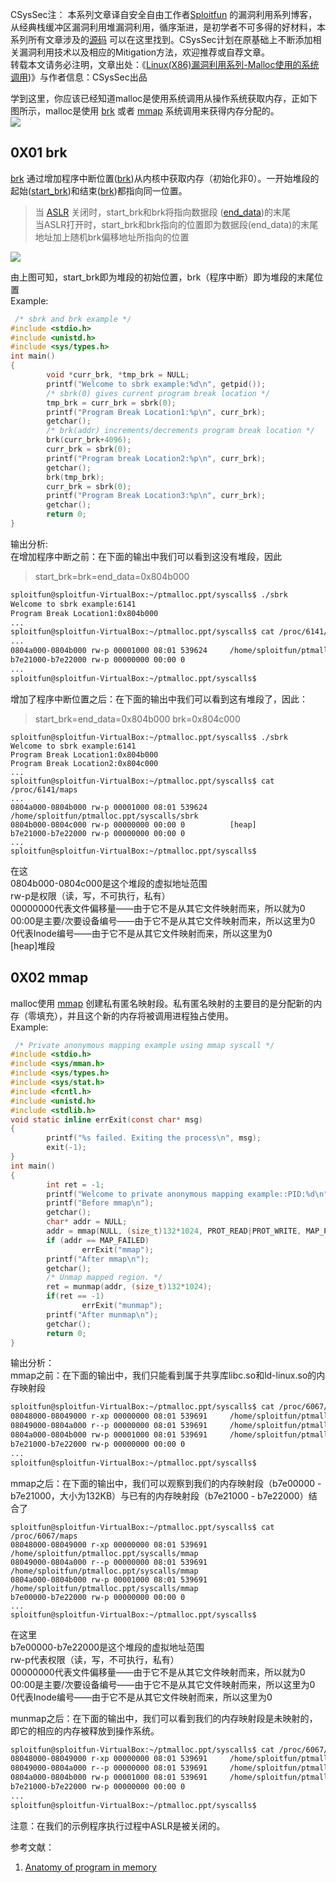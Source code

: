 CSysSec注： 本系列文章译自安全自由工作者[Sploitfun](https://sploitfun.wordpress.com/about-2/) 的漏洞利用系列博客，从经典栈缓冲区漏洞利用堆漏洞利用，循序渐进，是初学者不可多得的好材料，本系列所有文章涉及的[源码](https://github.com/sploitfun/lsploits) 可以在这里找到。CSysSec计划在原基础上不断添加相关漏洞利用技术以及相应的Mitigation方法，欢迎推荐或自荐文章。  
转载本文请务必注明，文章出处：《[Linux(X86)漏洞利用系列-Malloc使用的系统调用](http://www.csyssec.org/20170105/mallocsystemcall))》与作者信息：CSysSec出品  

学到这里，你应该已经知道malloc是使用系统调用从操作系统获取内存，正如下图所示，malloc是使用 [brk](http://man7.org/linux/man-pages/man2/sbrk.2.html) 或者 [mmap](http://man7.org/linux/man-pages/man2/mmap.2.html) 系统调用来获得内存分配的。   
![](../pictures/mallocsystemcall1.png)  



## 0X01 brk

[brk](http://lxr.free-electrons.com/source/mm/mmap.c?v=3.8#L252) 通过增加程序中断位置([brk](http://lxr.free-electrons.com/source/include/linux/mm_types.h?v=3.8#L365))从内核中获取内存（初始化非0）。一开始堆段的起始([start_brk](http://lxr.free-electrons.com/source/include/linux/mm_types.h?v=3.8#L365))和结束([brk](http://lxr.free-electrons.com/source/include/linux/mm_types.h?v=3.8#L365))都指向同一位置。  

> 当 [ASLR](https://en.wikipedia.org/wiki/Address_space_layout_randomization) 关闭时，start_brk和brk将指向数据段  ([end_data](http://lxr.free-electrons.com/source/include/linux/mm_types.h?v=3.8#L364))的末尾    
> 当ASLR打开时，start_brk和brk指向的位置即为数据段(end_data)的末尾地址加上随机brk偏移地址所指向的位置    

![](../pictures/mallocsystemcall2.png)    
 

由上图可知，start_brk即为堆段的初始位置，brk（程序中断）即为堆段的末尾位置   
Example:  

``` c
 /* sbrk and brk example */
#include <stdio.h>
#include <unistd.h>
#include <sys/types.h>
int main()
{
        void *curr_brk, *tmp_brk = NULL;
        printf("Welcome to sbrk example:%d\n", getpid());
        /* sbrk(0) gives current program break location */
        tmp_brk = curr_brk = sbrk(0);
        printf("Program Break Location1:%p\n", curr_brk);
        getchar();
        /* brk(addr) increments/decrements program break location */
        brk(curr_brk+4096);
        curr_brk = sbrk(0);
        printf("Program break Location2:%p\n", curr_brk);
        getchar();
        brk(tmp_brk);
        curr_brk = sbrk(0);
        printf("Program Break Location3:%p\n", curr_brk);
        getchar();
        return 0;
}
```
输出分析:  
在增加程序中断之前：在下面的输出中我们可以看到这没有堆段，因此  

> start_brk=brk=end_data=0x804b000

``` bash
sploitfun@sploitfun-VirtualBox:~/ptmalloc.ppt/syscalls$ ./sbrk 
Welcome to sbrk example:6141
Program Break Location1:0x804b000
...
sploitfun@sploitfun-VirtualBox:~/ptmalloc.ppt/syscalls$ cat /proc/6141/maps
...
0804a000-0804b000 rw-p 00001000 08:01 539624     /home/sploitfun/ptmalloc.ppt/syscalls/sbrk
b7e21000-b7e22000 rw-p 00000000 00:00 0 
...
sploitfun@sploitfun-VirtualBox:~/ptmalloc.ppt/syscalls$
```
增加了程序中断位置之后：在下面的输出中我们可以看到这有堆段了，因此：  

> start_brk=end_data=0x804b000
> brk=0x804c000

```
sploitfun@sploitfun-VirtualBox:~/ptmalloc.ppt/syscalls$ ./sbrk 
Welcome to sbrk example:6141
Program Break Location1:0x804b000
Program Break Location2:0x804c000
...
sploitfun@sploitfun-VirtualBox:~/ptmalloc.ppt/syscalls$ cat /proc/6141/maps
...
0804a000-0804b000 rw-p 00001000 08:01 539624     /home/sploitfun/ptmalloc.ppt/syscalls/sbrk
0804b000-0804c000 rw-p 00000000 00:00 0          [heap]
b7e21000-b7e22000 rw-p 00000000 00:00 0 
...
sploitfun@sploitfun-VirtualBox:~/ptmalloc.ppt/syscalls$
```
在这  
0804b000-0804c000是这个堆段的虚拟地址范围  
rw-p是权限（读，写，不可执行，私有）  
00000000代表文件偏移量——由于它不是从其它文件映射而来，所以就为0  
00:00是主要/次要设备编号——由于它不是从其它文件映射而来，所以这里为0  
0代表Inode编号——由于它不是从其它文件映射而来，所以这里为0  
[heap]堆段  

## 0X02 mmap

malloc使用 [mmap](http://lxr.free-electrons.com/source/mm/mmap.c?v=3.8#L1285) 创建私有匿名映射段。私有匿名映射的主要目的是分配新的内存（零填充），并且这个新的内存将被调用进程独占使用。  
Example:  

``` c
 /* Private anonymous mapping example using mmap syscall */
#include <stdio.h>
#include <sys/mman.h>
#include <sys/types.h>
#include <sys/stat.h>
#include <fcntl.h>
#include <unistd.h>
#include <stdlib.h>
void static inline errExit(const char* msg)
{
        printf("%s failed. Exiting the process\n", msg);
        exit(-1);
}
int main()
{
        int ret = -1;
        printf("Welcome to private anonymous mapping example::PID:%d\n", getpid());
        printf("Before mmap\n");
        getchar();
        char* addr = NULL;
        addr = mmap(NULL, (size_t)132*1024, PROT_READ|PROT_WRITE, MAP_PRIVATE | MAP_ANONYMOUS, -1, 0);
        if (addr == MAP_FAILED)
                errExit("mmap");
        printf("After mmap\n");
        getchar();
        /* Unmap mapped region. */
        ret = munmap(addr, (size_t)132*1024);
        if(ret == -1)
                errExit("munmap");
        printf("After munmap\n");
        getchar();
        return 0;
}
```
输出分析：  
mmap之前：在下面的输出中，我们只能看到属于共享库libc.so和ld-linux.so的内存映射段  
``` bash
sploitfun@sploitfun-VirtualBox:~/ptmalloc.ppt/syscalls$ cat /proc/6067/maps
08048000-08049000 r-xp 00000000 08:01 539691     /home/sploitfun/ptmalloc.ppt/syscalls/mmap
08049000-0804a000 r--p 00000000 08:01 539691     /home/sploitfun/ptmalloc.ppt/syscalls/mmap
0804a000-0804b000 rw-p 00001000 08:01 539691     /home/sploitfun/ptmalloc.ppt/syscalls/mmap
b7e21000-b7e22000 rw-p 00000000 00:00 0 
...
sploitfun@sploitfun-VirtualBox:~/ptmalloc.ppt/syscalls$
```
mmap之后：在下面的输出中，我们可以观察到我们的内存映射段（b7e00000 - b7e21000，大小为132KB）与已有的内存映射段（b7e21000 - b7e22000）结合了   
```
sploitfun@sploitfun-VirtualBox:~/ptmalloc.ppt/syscalls$ cat /proc/6067/maps
08048000-08049000 r-xp 00000000 08:01 539691     /home/sploitfun/ptmalloc.ppt/syscalls/mmap
08049000-0804a000 r--p 00000000 08:01 539691     /home/sploitfun/ptmalloc.ppt/syscalls/mmap
0804a000-0804b000 rw-p 00001000 08:01 539691     /home/sploitfun/ptmalloc.ppt/syscalls/mmap
b7e00000-b7e22000 rw-p 00000000 00:00 0 
...
sploitfun@sploitfun-VirtualBox:~/ptmalloc.ppt/syscalls$
```
在这里    
b7e00000-b7e22000是这个堆段的虚拟地址范围  
rw-p代表权限（读，写，不可执行，私有）  
00000000代表文件偏移量——由于它不是从其它文件映射而来，所以就为0  
00:00是主要/次要设备编号——由于它不是从其它文件映射而来，所以这里为0  
0代表Inode编号——由于它不是从其它文件映射而来，所以这里为0  

munmap之后：在下面的输出中，我们可以看到我们的内存映射段是未映射的，即它的相应的内存被释放到操作系统。  

``` bash
sploitfun@sploitfun-VirtualBox:~/ptmalloc.ppt/syscalls$ cat /proc/6067/maps
08048000-08049000 r-xp 00000000 08:01 539691     /home/sploitfun/ptmalloc.ppt/syscalls/mmap
08049000-0804a000 r--p 00000000 08:01 539691     /home/sploitfun/ptmalloc.ppt/syscalls/mmap
0804a000-0804b000 rw-p 00001000 08:01 539691     /home/sploitfun/ptmalloc.ppt/syscalls/mmap
b7e21000-b7e22000 rw-p 00000000 00:00 0 
...
sploitfun@sploitfun-VirtualBox:~/ptmalloc.ppt/syscalls$
``` 
注意：在我们的示例程序执行过程中ASLR是被关闭的。  

参考文献：  
1. [Anatomy of program in memory](http://duartes.org/gustavo/blog/post/anatomy-of-a-program-in-memory/)  